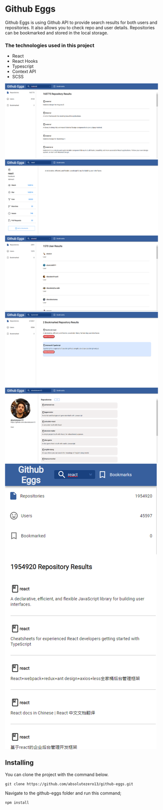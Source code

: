 # Github Eggs

Github Eggs is using Github API to provide search results for both users and repositories. It also allows you to check repo and user details. Repositories can be bookmarked and stored in the local storage.

### The technologies used in this project

- React
- React Hooks
- Typescript
- Context API
- SCSS

<div>
<img src="./pictures/repos.png" > <img  src="./pictures/repo-detail.png">
 <img  src="./pictures/users.png"><img  src="./pictures/bookmarks.png">
<img src="./pictures/user-detail.png">
<img  src="./pictures/mobile.png">
</div>

## Installing

You can clone the project with the command below.

```
git clone https://github.com/absolutezero13/github-eggs.git
```

Navigate to the github-eggs folder and run this command;

```
npm install
```

